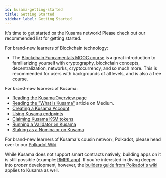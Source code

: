 ```yaml
---
id: kusama-getting-started
title: Getting Started
sidebar_label: Getting Started
---
```


It's time to get started on the Kusama network! Please check out our recommended list for getting
started.

For brand-new learners of Blockchain technology:

- The [Blockchain Fundamentals MOOC course][mooc] is a great introduction to familiarizing yourself
  with cryptography, blockchain concepts, decentralization, networks, cryptocurrency, and so much
  more. This is recommended for users with backgrounds of all levels, and is also a free course.

For brand-new learners of Kusama:

- [Reading the Kusama Overview page][overview]
- [Reading the "What is Kusama"][medium] article on Medium.
- [Creating a Kusama Account][create-account]
- [Using Kusama endpoints][endpoints]
- [Claiming Kusama KSM tokens][tokens]
- [Running a Validator on Kusama][validator]
- [Staking as a Nominator on Kusama][nominator]

For brand-new learners of Kusama's cousin network, Polkadot, please head over to our [Polkadot
Wiki][polkadot wiki].

While Kusama does not support smart contracts natively, building apps on it is still possible
(example: [RMRK.app](https://rmrk.app)). If you're interested in diving deeper into _proper_
development, however, the [builders guide from Polkadot's wiki][polkadot-builders] applies to Kusama
as well.

[mooc]: https://mooc.web3.foundation/course/blockchain-fundamentals/
[overview]: kusama-index
[medium]: https://medium.com/polkadot-network/kusama-network-7446706b8f4c
[create-account]: kusama-claims
[endpoints]: kusama-endpoints
[tokens]: https://claim.kusama.network/
[validator]: mirror-maintain-guides-how-to-validate-kusama
[nominator]: mirror-maintain-guides-how-to-nominate-kusama
[polkadot wiki]: https://wiki.polkadot.network/
[polkadot-builders]: https://wiki.polkadot.network/docs/en/build-index

